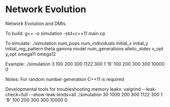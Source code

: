 # Network Evolution
Network Evolution and DMIs. 


To build: 
g++ -o simulation -std=c++11 main.cp

To simulate:
./simulation num_pops num_individuals initial_x initial_y initial_reg_pattern theta gamma model num_generations allelic_stdev x_opt y_opt omega11 omega12

Example:
./simulation 3 100 200 300 1122 300 1 'B' 100 200 300 300 10000 0

Notes:
For random number generation C++11 is required


Developmental tools for troubleshooting memory leaks:
valgrind --leak-check=full --show-leak-kinds=all ./simulation 30 1000 200 300 1122 300 1 'B' 100 200 300 300 10000 0


